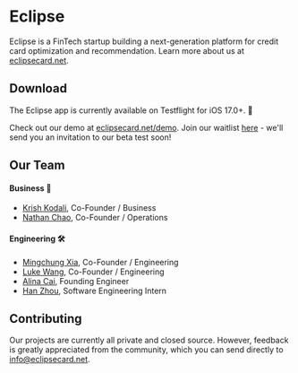 # Eclipse

Eclipse is a FinTech startup building a next-generation platform for credit card optimization and recommendation. Learn more about us at [eclipsecard.net](https://eclipsecard.net).


## Download

The Eclipse app is currently available on Testflight for iOS 17.0+. 🎉

Check out our demo at [eclipsecard.net/demo](https://www.eclipsecard.net/demo). Join our waitlist [here](https://airtable.com/appzCTxt7vDCa56jq/shrfp3qUi778aWn6J) - we'll send you an invitation to our beta test soon!
## Our Team

#### Business 💼

- [Krish Kodali](https://www.linkedin.com/in/krish-kodali/), Co-Founder / Business
- [Nathan Chao](https://www.linkedin.com/in/nathan-chao-997376204/), Co-Founder / Operations

#### Engineering 🛠️

- [Mingchung Xia](https://www.linkedin.com/in/mingchung-xia/), Co-Founder / Engineering
- [Luke Wang](https://www.linkedin.com/in/luke-wang63/), Co-Founder / Engineering
- [Alina Cai](https://www.linkedin.com/in/alina-cai/), Founding Engineer
- [Han Zhou](https://www.linkedin.com/in/han-zhou-656676280/), Software Engineering Intern

## Contributing

Our projects are currently all private and closed source. However, feedback is greatly appreciated from the community, which you can send directly to info@eclipsecard.net.
